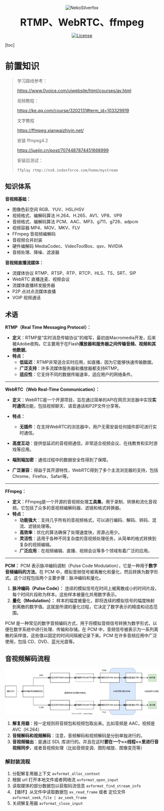 <div align="center">
<p>
 <img width="100px" src="https://raw.githubusercontent.com/NekoSilverFox/NekoSilverfox/403ab045b7d9adeaaf8186c451af7243f5d8f46d/icons/silverfox.svg" align="center" alt="NekoSilverfox" />
 <p align="center"><b><font size=6>RTMP、WebRTC、ffmpeg</font></b></p>
 <p align="center"><b></b></p>
</p>


[![License](https://img.shields.io/badge/license-Apache%202.0-brightgreen)](LICENSE)

<div align="left">
<!-- 顶部至此截止 -->
[toc]

# 前置知识

> 学习路线参考：
>
> https://www.0voice.com/uiwebsite/html/courses/av.html
>
> 
>
> 视频教程：
>
> https://ke.qq.com/course/3202131#term_id=103329919
>
> 
>
> 文字教程
>
> https://ffmpeg.xianwaizhiyin.net/
>
> 
>
> 安装 ffmpeg4.2
>
> https://juejin.cn/post/7074487874451668999
>
> 安装后测试：
>
> ```
> ffplay rtmp://ns8.indexforce.com/home/mystream
> ```

## 知识体系

**音视频基础：**

- 图像色彩空间 RGB、YUV、HSL/HSV
- 视频格式、编解码算法 H.264、H.265、AV1、VP8、VP9
- 音频格式、编解码算法 PCM、AAC、MP3、g711、g726、adpcm
- 视频容器 MP4、MOV、MKV、FLV
- FFmpeg 音视频编解码
- 音视频合并封装
- 硬件编解码 MediaCodec、VideoToolBox、qsv、NVIDIA
- 音频处理、降噪、滤波器



**音视频直播流媒体：**

- 流媒体协议 RTMP、RTSP、RTP、RTCP、HLS、TS、SRT、SIP
- WebRTC 直播连麦、视频会议
- 流媒体直播转发服务器
- P2P 点对点流媒体直播
- VOIP 视频通话



## 术语

 **RTMP（Real Time Messaging Protocol）：**

- **定义**：RTMP是“实时消息传输协议”的缩写，最初由Macromedia开发，后来被Adobe收购。它主要用于在Flash**播放器和服务器之间传输音频、视频和其他数据**。
- **特点：**
    - **低延迟**：RTMP非常适合实时应用，如直播，因为它能够快速传输数据。
    - **广泛支持**：许多流媒体服务器和播放器都支持RTMP。
    - **适应性**：它支持不同的数据传输速率，适应用户的网络条件。

---

**WebRTC（Web Real-Time Communication）：**

- **定义**：WebRTC是一个开源项目，旨在通过简单的API在网页浏览器中实现**实时通讯**功能，包括视频聊天、语音通话和P2P文件分享等。
- **特点：**
    - **无插件**：在支持WebRTC的浏览器中，用户无需安装任何插件即可进行实时通信。

- **高度互动**：提供低延迟的音视频通信，非常适合视频会议、在线教育和实时游戏等应用。
- **端到端加密**：通信过程中的数据安全性得到了保障。
- **广泛兼容**：得益于其开源特性，WebRTC得到了多个主流浏览器的支持，包括Chrome、Firefox、Safari等。

---

**FFmpeg：**

- **定义**：FFmpeg是一个开源的音视频处理**工具集**，用于录制、转换和流化音视频。它包括了众多的音视频编解码器、滤镜和格式转换器。
- **特点：**
    - **功能强大**：支持几乎所有的音视频格式，可以进行编码、解码、转码、混流、滤镜处理等。
    - **高效率**：优化的算法确保了处理速度快，资源占用少。
    - **灵活性**：适用于各种不同复杂度的音视频处理任务，从简单的格式转换到复杂的视频编辑。
    - **广泛应用**：在视频编辑、直播、视频会议等多个领域有着广泛的应用。

---

**PCM：**
PCM 表示脉冲编码调制（Pulse Code Modulation），它是一种用于**数字音频编码的方法**。在 PCM 中，模拟音频信号被离散化和量化，然后转换为数字形式。这个过程包括两个主要步骤：脉冲编码和量化。

1. **脉冲编码（Pulse Code）：** 连续的模拟信号在时间上被离散成小的时间片段，每个时间片段称为样本。这些样本被量化并用数字表示。
2. **量化（Modulation）：** 样本的幅度被量化，即将连续的模拟信号的幅度映射到离散的数字值。这就是所谓的量化过程，它决定了数字表示的精度和动态范围。

PCM 是一种常见的数字音频编码方式，用于将模拟音频信号转换为数字形式，以便在数字系统中进行处理、传输和存储。在 PCM 中，音频信号被表示为一系列离散的采样值，这些值以固定的时间间隔被记录下来。PCM 在许多音频应用中广泛使用，包括 CD、DVD、蓝光光盘等。





## 音视频解码流程

![音视频解码_基础流程](doc/pic/音视频解码_基础流程.svg)

1. **解复用器**：按一定规则将音频包和视频包取出来。比如音频是 AAC，视频是 AVC（H.264）
2. **音频解码和视频解码**：注意，音频解码和视频解码是分别单独进行的。
3. **音视频输出**：是通过 SDL 库进行的。并且在这时**要在一个==线程==里进行音视频同步**，或者音视频处理（比如音频变调、图形缩放、图像变亮等）



### 解封装流程

1. 分配解复用器上下文 `avformat_alloc_context`
2. 根据 url 打开本地文件或者网络流 `avformat_open_input`
3. 读取媒体的部分数据包以获取码流信息 `avformat_find_stream_info`
4. 【循环】从文件中读取数据包 `av_read_frame` 或者 定位文件 `avformat_seek_file | av_seek_frame`
5. 关闭解复用器 `avformat_close_input`













